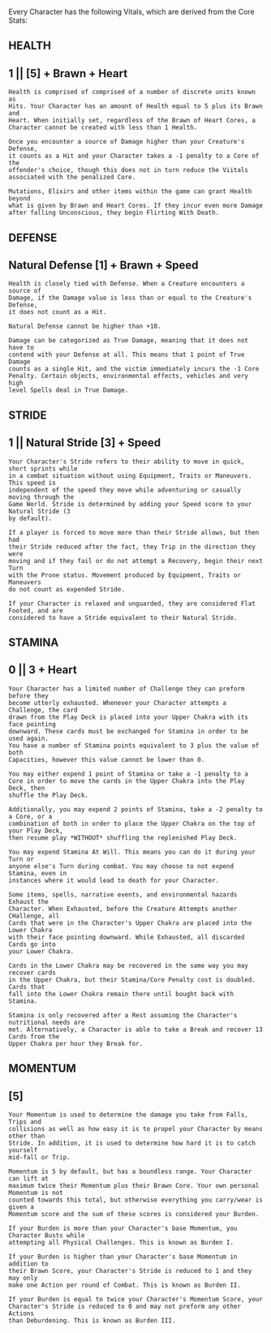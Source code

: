 Every Character has the following Vitals, which are derived from the Core Stats:

HEALTH            
------
1 || [5] + Brawn + Heart  
-------------------------

    Health is comprised of comprised of a number of discrete units known as
    Hits. Your Character has an amount of Health equal to 5 plus its Brawn and
    Heart. When initially set, regardless of the Brawn of Heart Cores, a
    Character cannot be created with less than 1 Health.  
    
    Once you encounter a source of Damage higher than your Creature's Defense,
    it counts as a Hit and your Character takes a -1 penalty to a Core of the
    offender's choice, though this does not in turn reduce the Viitals
    associated with the penalized Core. 
    
    Mutations, Elixirs and other items within the game can grant Health beyond
    what is given by Brawn and Heart Cores. If they incur even more Damage
    after falling Unconscious, they begin Flirting With Death.



DEFENSE
-------
Natural Defense [1] + Brawn + Speed
-----------------------------------
    
    Health is closely tied with Defense. When a Creature encounters a source of
    Damage, if the Damage value is less than or equal to the Creature's Defense,
    it does not count as a Hit. 

    Natural Defense cannot be higher than +10.

    Damage can be categorized as True Damage, meaning that it does not have to
    contend with your Defense at all. This means that 1 point of True Damage
    counts as a single Hit, and the victim immediately incurs the -1 Core
    Penalty. Certain objects, environmental effects, vehicles and very high
    level Spells deal in True Damage.

STRIDE 
------
1 || Natural Stride [3] + Speed 
-------------------------------

    Your Character's Stride refers to their ability to move in quick, short sprints while
    in a combat situation without using Equipment, Traits or Maneuvers. This speed is
    independent of the speed they move while adventuring or casually moving through the
    Game World. Stride is determined by adding your Speed score to your Natural Stride (3
    by default). 
    
    If a player is forced to move more than their Stride allows, but then had
    their Stride reduced after the fact, they Trip in the direction they were
    moving and if they fail or do not attempt a Recovery, begin their next Turn
    with the Prone status. Movement produced by Equipment, Traits or Maneuvers
    do not count as expended Stride. 
    
    If your Character is relaxed and unguarded, they are considered Flat Footed, and are
    considered to have a Stride equivalent to their Natural Stride.

STAMINA 
-------
0 || 3 + Heart
--------------

    Your Character has a limited number of Challenge they can preform before they
    become utterly exhausted. Whenever your Character attempts a Challenge, the card
    drawn from the Play Deck is placed into your Upper Chakra with its face pointing
    downward. These cards must be exchanged for Stamina in order to be used again.
    You have a number of Stamina points equivalent to 3 plus the value of both
    Capacities, however this value cannot be lower than 0. 
    
    You may either expend 1 point of Stamina or take a -1 penalty to a
    Core in order to move the cards in the Upper Chakra into the Play Deck, then
    shuffle the Play Deck. 
    
    Additionally, you may expend 2 points of Stamina, take a -2 penalty to a Core, or a
    combination of both in order to place the Upper Chakra on the top of your Play Deck,
    then resume play *WITHOUT* shuffling the replenished Play Deck.
    
    You may expend Stamina At Will. This means you can do it during your Turn or
    anyone else's Turn during combat. You may choose to not expend Stamina, even in
    instances where it would lead to death for your Character.
    
    Some items, spells, narrative events, and environmental hazards Exhaust the
    Character. When Exhausted, before the Creature Attempts another CHallenge, all
    Cards that were in the Character's Upper Chakra are placed into the Lower Chakra
    with their face pointing downward. While Exhausted, all discarded Cards go into
    your Lower Chakra.
    
    Cards in the Lower Chakra may be recovered in the same way you may recover cards
    in the Upper Chakra, but their Stamina/Core Penalty cost is doubled. Cards that
    fall into the Lower Chakra remain there until bought back with Stamina.
    
    Stamina is only recovered after a Rest assuming the Character's nutritional needs are
    met. Alternatively, a Character is able to take a Break and recover 13 Cards from the
    Upper Chakra per hour they Break for.

MOMENTUM
--------
[5]
---

    Your Momentum is used to determine the damage you take from Falls, Trips and
    collisions as well as how easy it is to propel your Character by means other than
    Stride. In addition, it is used to determine how hard it is to catch yourself
    mid-fall or Trip. 
    
    Momentum is 5 by default, but has a boundless range. Your Character can lift at
    maximum twice their Momentum plus their Brawn Core. Your own personal Momentum is not
    counted towards this total, but otherwise everything you carry/wear is given a
    Momentum score and the sum of these scores is considered your Burden. 
    
    If your Burden is more than your Character's base Momentum, you Character Busts while
    attempting all Physical Challenges. This is known as Burden I.
    
    If your Burden is higher than your Character's base Momentum in addition to
    their Brawn Score, your Character's Stride is reduced to 1 and they may only
    make one Action per round of Combat. This is known as Burden II. 
    
    If your Burden is equal to twice your Character's Momentum Score, your
    Character's Stride is reduced to 0 and may not preform any other Actions
    than Deburdening. This is known as Burden III.

